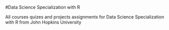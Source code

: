 #Data Science Specialization with R 

All courses quizes and projects assignments for Data Science Specialization with R from 
John Hopkins University 
